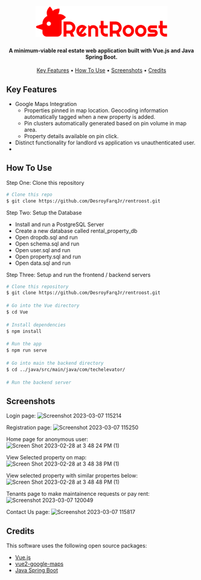 
<h1 align="center">
  <br>
  <a href="https://github.com/DesroyFarqJr/rentroost"><img src="https://raw.githubusercontent.com/Thomas-Fitz/RentRoost/main/vue/public/images/logo.png" alt="RentRoost" width="350"></a>
</h1>

<h4 align="center">A minimum-viable real estate web application built with Vue.js and Java Spring Boot.</h4>

<p align="center">
  <a href="#key-features">Key Features</a> •
  <a href="#how-to-use">How To Use</a> •
  <a href="#Screenshots"> Screenshots</a> •
  <a href="#credits">Credits</a>
</p>

## Key Features
* Google Maps Integration
  - Properties pinned in map location. Geocoding information automatically tagged when a new property is added.
  - Pin clusters automatically generated based on pin volume in map area.
  - Property details available on pin click.
* Distinct functionality for landlord vs application vs unauthenticated user.
* 

## How To Use

Step One: Clone this repository

```bash
# Clone this repo
$ git clone https://github.com/DesroyFarqJr/rentroost.git
```

Step Two: Setup the Database
* Install and run a PostgreSQL Server
* Create a new database called rental_property_db
* Open dropdb.sql and run
* Open schema.sql and run
* Open user.sql and run
* Open property.sql and run
* Open data.sql and run

Step Three: Setup and run the frontend / backend servers

```bash
# Clone this repository
$ git clone https://github.com/DesroyFarqJr/rentroost.git

# Go into the Vue directory
$ cd Vue

# Install dependencies
$ npm install

# Run the app
$ npm run serve

# Go into main the backend directory
$ cd ../java/src/main/java/com/techelevator/

# Run the backend server
```

## Screenshots


Login page:
![Screenshot 2023-03-07 115214](https://user-images.githubusercontent.com/110345269/223492693-10346461-66fe-4707-a0c9-d1630cc3bb39.png)

Registration page: 
![Screenshot 2023-03-07 115250](https://user-images.githubusercontent.com/110345269/223492728-279073ca-1cc9-4a0a-9672-7e017d65dbe0.png)

Home page for anonymous user: 
![Screen Shot 2023-02-28 at 3 48 24 PM (1)](https://user-images.githubusercontent.com/110345269/223490548-7c1cb80b-a6d8-4f5d-aa49-39dc60c9b058.png)

View Selected property on map:
![Screen Shot 2023-02-28 at 3 48 38 PM (1)](https://user-images.githubusercontent.com/110345269/223490541-bed8263d-0e3d-41c1-b927-ab06d1b2b84f.png)

View selected property with similar propertes below:
![Screen Shot 2023-02-28 at 3 48 48 PM (1)](https://user-images.githubusercontent.com/110345269/223490537-87c5948f-067f-48fd-b6f2-8aaf27eb28d2.png)

Tenants page to make maintainence requests or pay rent:
![Screenshot 2023-03-07 120049](https://user-images.githubusercontent.com/110345269/223494816-c06688c0-cf26-435c-97e0-c888f1d52f33.png)

Contact Us page:
![Screenshot 2023-03-07 115817](https://user-images.githubusercontent.com/110345269/223495076-d38b96bc-7bd1-46c7-8fd9-db2fe91a3d22.png)


## Credits
This software uses the following open source packages:

- [Vue.js](https://vuejs.org/)
- [vue2-google-maps](https://github.com/xkjyeah/vue-google-maps)
- [Java Spring Boot](https://spring.io/)
